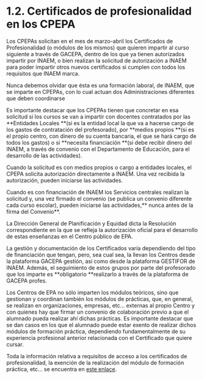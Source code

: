 # 1.2. Certificados de profesionalidad en los CPEPA

Los CPEPAs solicitan en el mes de marzo-abril los Certificados de Profesionalidad \(o módulos de los mismos\) que quieren impartir al curso siguiente a través de GACEPA, dentro de los que ya tienen autorizados impartir por INAEM, o bien realizan la solicitud de autorización a INAEM para poder impartir otros nuevos certificados si cumplen con todos los requisitos que INAEM marca.

Nunca debemos olvidar que ésta es una formación laboral, de INAEM, que se imparte en CPEPAs, con lo cual actuan dos Administraciones diferentes que deben coordinarse

Es importante destacar que los CPEPAs tienen que concretar en esa solicitud si los cursos se van a impartir con docentes contratados por las **Entidades Locales **\(si es la entidad local la que va a hacerse cargo de los gastos de contratación del profesorado\), por **medios propios **\(si es el propio centro, con dinero de su cuenta bancaria, el que se hará cargo de todos los gastos\) o si **necesita financiación **\(si debe recibir dinero del INAEM, a través de convenio con el Departamento de Educación, para el desarrollo de las actividades\).

Cuando la solicitud es con medios propios o cargo a entidades locales, el CPEPA solicita autorización directamente a INAEM. Una vez recibida la autorización, pueden iniciarse las actividades.

Cuando es con financiación de INAEM los Servicios centrales realizan la solicitud y, una vez firmado el convenio \(se publica un convenio diferente cada curso escolar\), pueden iniciarse las actividades,** nunca antes de la firma del Convenio**.

La Dirección General de Planificación y Equidad dicta la Resolución correspondiente en la que se refleja la autorización oficial para el desarrollo de estas enseñanzas en el Centro público de EPA.

La gestión y documentación de los Certificados varía dependiendo del tipo de financiación que tengan, pero, sea cual sea, la llevan los Centros desde la plataforma GACEPA gestión, así como desde la plataforma GESTIFOR de INAEM. Además, el seguimiento de estos grupos por parte del profesorado que los imparte es **obligatorio **realizarlo a través de la plataforma de GACEPA profes.

Los Centros de EPA no sólo imparten los módulos teóricos, sino que gestionan y coordinan también los módulos de prácticas, que, en general, se realizan en organizaciones, empresas, etc... externas al propio Centro y con quienes hay que firmar un convenio de colaboración previo a que el alumnado pueda realizar ahí dichas prácticas. Es importante destacar que se dan casos en los que el alumnado puede estar exento de realizar dichos módulos de formación práctica, dependiendo fundamentalmente de su experiencia profesional anterior relacionada con el Certificado que quiere cursar.

Toda la información relativa a requisitos de acceso a los certificados de profesionalidad, la exención de la realización del módulo de formación práctica, etc... se encuentra en [este enlace](https://inaem.aragon.es/como-obtener-un-certificado-de-profesionalidad).

